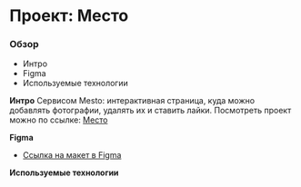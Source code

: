 # Проект: Место

### Обзор

* Интро
* Figma
* Используемые технологии

**Интро**
Сервисом Mesto: интерактивная страница, куда можно добавлять фотографии, удалять их и ставить лайки.
Посмотреть проект можно по ссылке: [Место]()

**Figma**

* [Ссылка на макет в Figma](https://www.figma.com/file/2cn9N9jSkmxD84oJik7xL7/JavaScript.-Sprint-4?node-id=0%3A1)

**Используемые технологии**
